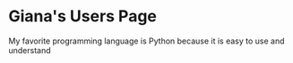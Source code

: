 # Giana's Users Page
My favorite programming language is Python because it is easy to use and understand